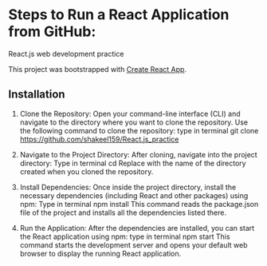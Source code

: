 # Steps to Run a React Application from GitHub:
React.js web development practice

This project was bootstrapped with [Create React App](https://github.com/facebook/create-react-app).

## Installation
1. Clone the Repository:
Open your command-line interface (CLI) and navigate to the directory where you want to clone the repository.
Use the following command to clone the repository:
type in terminal
git clone <https://github.com/shakeel159/React.js_practice>

2. Navigate to the Project Directory:
After cloning, navigate into the project directory:
Type in terminal
cd <project-directory>
Replace <project-directory> with the name of the directory created when you cloned the repository.

3. Install Dependencies:
Once inside the project directory, install the necessary dependencies (including React and other packages) using npm:
Type in terminal
npm install
This command reads the package.json file of the project and installs all the dependencies listed there.

4. Run the Application:
After the dependencies are installed, you can start the React application using npm:
type in terminal
npm start
This command starts the development server and opens your default web browser to display the running React application.


